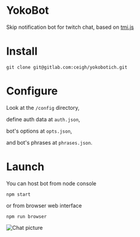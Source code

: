 
# YokoBot

Skip notification bot for twitch chat, based on [tmi.js](https://tmijs.com)

# Install

`git clone git@gitlab.com:ceigh/yokobotich.git`

# Configure

Look at the `/config` directory,

define auth data at `auth.json`,
 
bot's options at `opts.json`,

and bot's phrases at `phrases.json`.

# Launch

You can host bot from node console

`npm start`

or from browser web interface

`npm run browser`

![Chat picture](https://i.imgur.com/RYSGBop.png "Hecig's chat")
